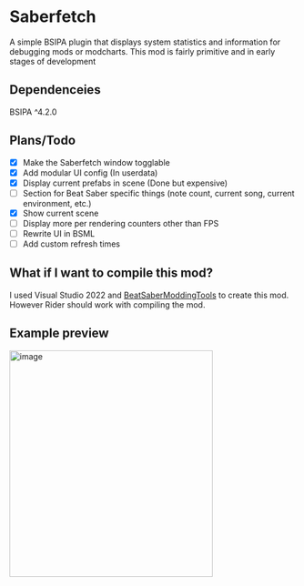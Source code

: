 # Saberfetch
A simple BSIPA plugin that displays system statistics and information for debugging mods or modcharts. This mod is fairly primitive and in early stages of development

## Dependenceies
BSIPA ^4.2.0

## Plans/Todo
- [x] Make the Saberfetch window togglable
- [x] Add modular UI config (In userdata)
- [x] Display current prefabs in scene (Done but expensive)
- [ ] Section for Beat Saber specific things (note count, current song, current environment, etc.)
- [x] Show current scene
- [ ] Display more per rendering counters other than FPS
- [ ] Rewrite UI in BSML
- [ ] Add custom refresh times

## What if I want to compile this mod?
I used Visual Studio 2022 and [BeatSaberModdingTools](https://marketplace.visualstudio.com/items?itemName=Zingabopp.BeatSaberModTemplates) to create this mod. However Rider should work with compiling the mod.

## Example preview
<img width="357" height="398" alt="image" src="https://github.com/user-attachments/assets/5cbea762-6278-4b13-996e-2983028b5a21" />

